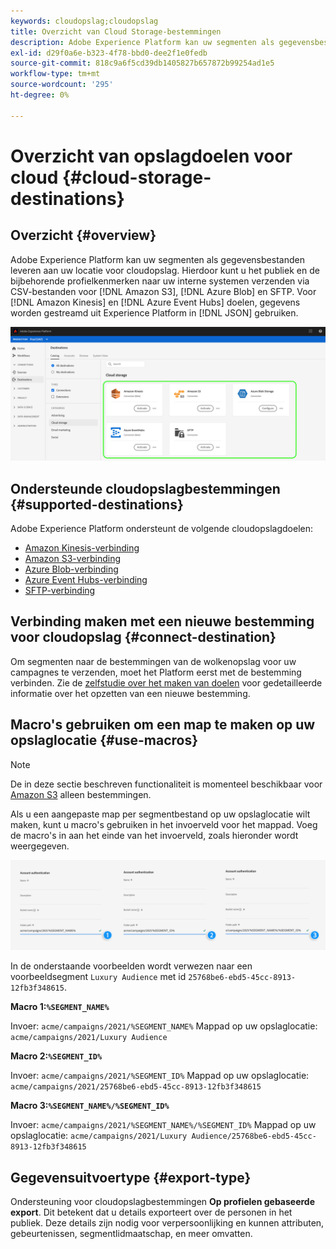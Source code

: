 ```yaml
---
keywords: cloudopslag;cloudopslag
title: Overzicht van Cloud Storage-bestemmingen
description: Adobe Experience Platform kan uw segmenten als gegevensbestanden leveren aan uw Amazon S3-, AWS Kinesis-, Azure Event Hubs- of SFTP-cloudopslaglocaties.
exl-id: d29f0a6e-b323-4f78-bbd0-dee2f1e0fedb
source-git-commit: 818c9a6f5cd39db1405827b657872b99254ad1e5
workflow-type: tm+mt
source-wordcount: '295'
ht-degree: 0%

---
```


# Overzicht van opslagdoelen voor cloud {#cloud-storage-destinations}

## Overzicht {#overview}

Adobe Experience Platform kan uw segmenten als gegevensbestanden leveren aan uw locatie voor cloudopslag. Hierdoor kunt u het publiek en de bijbehorende profielkenmerken naar uw interne systemen verzenden via CSV-bestanden voor [!DNL Amazon S3], [!DNL Azure Blob] en SFTP. Voor [!DNL Amazon Kinesis] en [!DNL Azure Event Hubs] doelen, gegevens worden gestreamd uit Experience Platform in [!DNL JSON] gebruiken.

![Adobe-cloudopslagbestemmingen](../../assets/catalog/cloud-storage/cloud-storage-destinations.png)

## Ondersteunde cloudopslagbestemmingen {#supported-destinations}

Adobe Experience Platform ondersteunt de volgende cloudopslagdoelen:

* [Amazon Kinesis-verbinding](amazon-kinesis.md)
* [Amazon S3-verbinding](amazon-s3.md)
* [Azure Blob-verbinding](azure-blob.md)
* [Azure Event Hubs-verbinding](azure-event-hubs.md)
* [SFTP-verbinding](sftp.md)

## Verbinding maken met een nieuwe bestemming voor cloudopslag {#connect-destination}

Om segmenten naar de bestemmingen van de wolkenopslag voor uw campagnes te verzenden, moet het Platform eerst met de bestemming verbinden. Zie de [zelfstudie over het maken van doelen](../../ui/connect-destination.md) voor gedetailleerde informatie over het opzetten van een nieuwe bestemming.


## Macro&#39;s gebruiken om een map te maken op uw opslaglocatie {#use-macros}

>[!NOTE]
>
> De in deze sectie beschreven functionaliteit is momenteel beschikbaar voor [Amazon S3](amazon-s3.md) alleen bestemmingen.

Als u een aangepaste map per segmentbestand op uw opslaglocatie wilt maken, kunt u macro&#39;s gebruiken in het invoerveld voor het mappad. Voeg de macro&#39;s in aan het einde van het invoerveld, zoals hieronder wordt weergegeven.

![Macro&#39;s gebruiken om een map in uw opslagruimte te maken](../../assets/catalog/cloud-storage/workflow/macros-folder-path.png)

In de onderstaande voorbeelden wordt verwezen naar een voorbeeldsegment `Luxury Audience` met id `25768be6-ebd5-45cc-8913-12fb3f348615`.

**Macro 1:`%SEGMENT_NAME%`**

Invoer: `acme/campaigns/2021/%SEGMENT_NAME%`
Mappad op uw opslaglocatie: `acme/campaigns/2021/Luxury Audience`

**Macro 2:`%SEGMENT_ID%`**

Invoer: `acme/campaigns/2021/%SEGMENT_ID%`
Mappad op uw opslaglocatie: `acme/campaigns/2021/25768be6-ebd5-45cc-8913-12fb3f348615`

**Macro 3:`%SEGMENT_NAME%/%SEGMENT_ID%`**

Invoer: `acme/campaigns/2021/%SEGMENT_NAME%/%SEGMENT_ID%`
Mappad op uw opslaglocatie: `acme/campaigns/2021/Luxury Audience/25768be6-ebd5-45cc-8913-12fb3f348615`

## Gegevensuitvoertype {#export-type}

Ondersteuning voor cloudopslagbestemmingen **Op profielen gebaseerde export**. Dit betekent dat u details exporteert over de personen in het publiek. Deze details zijn nodig voor verpersoonlijking en kunnen attributen, gebeurtenissen, segmentlidmaatschap, en meer omvatten.